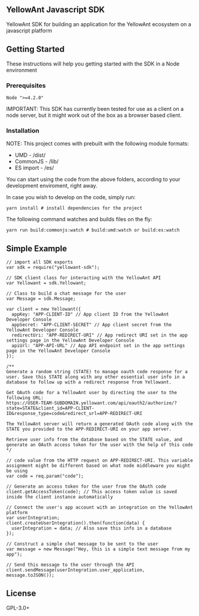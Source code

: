 ## YellowAnt Javascript SDK

YellowAnt SDK for building an application for the YellowAnt ecosystem on a javascript platform

## Getting Started

These instructions will help you getting started with the SDK in a Node environment

### Prerequisites

```
Node ">=4.2.0"
```
IMPORTANT: This SDK has currently been tested for use as a client on a node server, but it might work out of the box as a browser based client.

### Installation

NOTE: This project comes with prebuilt with the following module formats:

* UMD - /dist/
* CommonJS - /lib/
* ES import - /es/

You can start using the code from the above folders, according to your development enviroment, right away.

In case you wish to develop on the code, simply run:

```
yarn install # install dependencies for the project
```

The following command watches and builds files on the fly:

```
yarn run build:commonjs:watch # build:umd:watch or build:es:watch
```

## Simple Example

```
// import all SDK exports
var sdk = require("yellowant-sdk");

// SDK client class for interacting with the YellowAnt API
var Yellowant = sdk.Yellowant;

// Class to build a chat message for the user
var Message = sdk.Message;

var client = new Yellowant({
  appKey: "APP-CLIENT-ID" // App client ID from the YellowAnt Developer Console
  appSecret: "APP-CLIENT-SECRET" // App client secret from the YellowAnt Developer Console
  redirectUri: "APP-REDIRECT-URI" // App redirect URI set in the app settings page in the YellowAnt Developer Console
  apiUrl: "APP-API-URL" // App API endpoint set in the app settings page in the YellowAnt Developer Console
});

/**
Generate a random string (STATE) to manage oauth code response for a user. Save this STATE along with any other essential user info in a database to follow up with a redirect response from Yellowant.

Get OAuth code for a YellowAnt user by directing the user to the following URL:
https://USER-TEAM-SUBDOMAIN.yellowant.com/api/oauth2/authorize/?state=STATE&client_id=APP-CLIENT-ID&response_type=code&redirect_url=APP-REDIRECT-URI

The YellowAnt server will return a generated OAuth code along with the STATE you provided to the APP-REDIRECT-URI on your app server.

Retrieve user info from the database based on the STATE value, and generate an OAuth access token for the user with the help of this code
*/

// code value from the HTTP request on APP-REDIRECT-URI. This variable assignment might be different based on what node middleware you might be using
var code = req.param("code");

// Generate an access token for the user from the OAuth code
client.getAccessToken(code); // This access token value is saved inside the client instance automatically

// Connect the user's app account with an integration on the YellowAnt platform
var userIntegration;
client.createUserIntegration().then(function(data) {
  userIntegration = data; // Also save this info in a database
});

// Construct a simple chat message to be sent to the user
var message = new Message("Hey, this is a simple text message from my app");

// Send this message to the user through the API
client.sendMessage(userIntegration.user_application, message.toJSON());
```

## License

GPL-3.0+